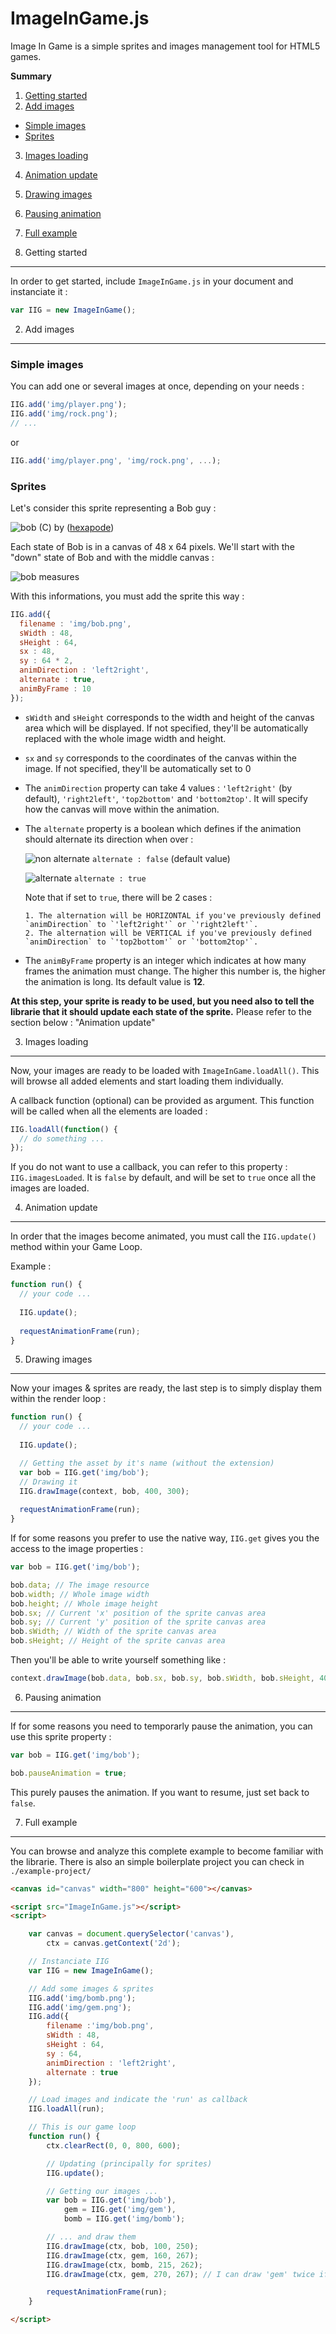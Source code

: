 ImageInGame.js
==============

Image In Game is a simple sprites and images management tool for HTML5 games.

**Summary**

1. [Getting started](#1-getting-started)
2. [Add images](#2-add-images)
 * [Simple images](#simple-images)
 * [Sprites](#sprites)
3. [Images loading](#3-images-loading)
4. [Animation update](#4-animation-update)
5. [Drawing images](#5-drawing-images)
6. [Pausing animation](#6-pausing-animation)
7. [Full example](#7-full-example)

1. Getting started
---------------

In order to get started, include `ImageInGame.js` in your document and instanciate it :

```javascript
var IIG = new ImageInGame();
```

2. Add images
---------------------

### Simple images

You can add one or several images at once, depending on your needs :

```javascript
IIG.add('img/player.png');
IIG.add('img/rock.png');
// ...
```

or

```javascript
IIG.add('img/player.png', 'img/rock.png', ...);
```

### Sprites

Let's consider this sprite representing a Bob guy :

![bob](https://raw.github.com/jmpp/ImageInGame.js/master/bob.png) (C) by ([hexapode](https://github.com/hexapode))

Each state of Bob is in a canvas of 48 x 64 pixels. We'll start with the "down" state of Bob and with the middle canvas :

![bob measures](https://raw.github.com/jmpp/ImageInGame.js/master/bob_measures.png)

With this informations, you must add the sprite this way :

```javascript
IIG.add({
  filename : 'img/bob.png',
  sWidth : 48,
  sHeight : 64,
  sx : 48,
  sy : 64 * 2,
  animDirection : 'left2right',
  alternate : true,
  animByFrame : 10
});
```

* `sWidth` and `sHeight` corresponds to the width and height of the canvas area which will be displayed. If not specified, they'll be automatically replaced with the whole image width and height.

* `sx` and `sy` corresponds to the coordinates of the canvas within the image. If not specified, they'll be automatically set to 0

* The `animDirection` property can take 4 values : `'left2right'` (by default), `'right2left'`, `'top2bottom'` and `'bottom2top'`. It will specify how the canvas will move within the animation.

* The `alternate` property is a boolean which defines if the animation should alternate its direction when over :
  
  ![non alternate](https://raw.github.com/jmpp/ImageInGame.js/master/bob_non_alternate.gif) `alternate : false` (default value)
  
  ![alternate](https://raw.github.com/jmpp/ImageInGame.js/master/bob_alternate.gif) `alternate : true`
  
  Note that if set to `true`, there will be 2 cases :
  
      1. The alternation will be HORIZONTAL if you've previously defined `animDirection` to `'left2right'` or `'right2left'`.
      2. The alternation will be VERTICAL if you've previously defined `animDirection` to `'top2bottom'` or `'bottom2top'`.

* The `animByFrame` property is an integer which indicates at how many frames the animation must change. The higher this number is, the higher the animation is long. Its default value is **12**.

**At this step, your sprite is ready to be used, but you need also to tell the librarie that it should update each state of the sprite.** Please refer to the section below : "Animation update"

3. Images loading
--------------

Now, your images are ready to be loaded with `ImageInGame.loadAll()`. This will browse all added elements and start loading them individually.

A callback function (optional) can be provided as argument. This function will be called when all the elements are loaded :

```javascript
IIG.loadAll(function() {
  // do something ...
});
```

If you do not want to use a callback, you can refer to this property : `IIG.imagesLoaded`. It is `false` by default, and will be set to `true` once all the images are loaded.

4. Animation update
----------------

In order that the images become animated, you must call the `IIG.update()` method within your Game Loop.

Example :

```javascript
function run() {
  // your code ...
  
  IIG.update();
  
  requestAnimationFrame(run);
}
```

5. Drawing images
--------------

Now your images & sprites are ready, the last step is to simply display them within the render loop :

```javascript
function run() {
  // your code ...
  
  IIG.update();

  // Getting the asset by it's name (without the extension)
  var bob = IIG.get('img/bob');
  // Drawing it
  IIG.drawImage(context, bob, 400, 300);
  
  requestAnimationFrame(run);
}
```

If for some reasons you prefer to use the native way, `IIG.get` gives you the access to the image properties :

```javascript
var bob = IIG.get('img/bob');

bob.data; // The image resource
bob.width; // Whole image width
bob.height; // Whole image height
bob.sx; // Current 'x' position of the sprite canvas area
bob.sy; // Current 'y' position of the sprite canvas area
bob.sWidth; // Width of the sprite canvas area
bob.sHeight; // Height of the sprite canvas area
```

Then you'll be able to write yourself something like :

```javascript
context.drawImage(bob.data, bob.sx, bob.sy, bob.sWidth, bob.sHeight, 400, 300, bob.sWidth, bob.sHeight)
```

6. Pausing animation
---------------------

If for some reasons you need to temporarly pause the animation, you can use this sprite property :

```javascript
var bob = IIG.get('img/bob');

bob.pauseAnimation = true;
```

This purely pauses the animation. If you want to resume, just set back to `false`.

7. Full example
------------------------

You can browse and analyze this complete example to become familiar with the librarie. There is also an simple boilerplate project you can check in `./example-project/`

```html
<canvas id="canvas" width="800" height="600"></canvas>

<script src="ImageInGame.js"></script>
<script>

	var canvas = document.querySelector('canvas'),
		ctx = canvas.getContext('2d');

	// Instanciate IIG
	var IIG = new ImageInGame();

	// Add some images & sprites
	IIG.add('img/bomb.png');
	IIG.add('img/gem.png');
	IIG.add({
		filename :'img/bob.png',
		sWidth : 48,
		sHeight : 64,
		sy : 64,
		animDirection : 'left2right',
		alternate : true
	});

	// Load images and indicate the 'run' as callback
	IIG.loadAll(run);

	// This is our game loop
	function run() {
		ctx.clearRect(0, 0, 800, 600);

		// Updating (principally for sprites)
		IIG.update();

		// Getting our images ...
		var bob = IIG.get('img/bob'),
			gem = IIG.get('img/gem'),
			bomb = IIG.get('img/bomb');

		// ... and draw them
		IIG.drawImage(ctx, bob, 100, 250);
		IIG.drawImage(ctx, gem, 160, 267);
		IIG.drawImage(ctx, bomb, 215, 262);
		IIG.drawImage(ctx, gem, 270, 267); // I can draw 'gem' twice if I want to

		requestAnimationFrame(run);
	}

</script>
```